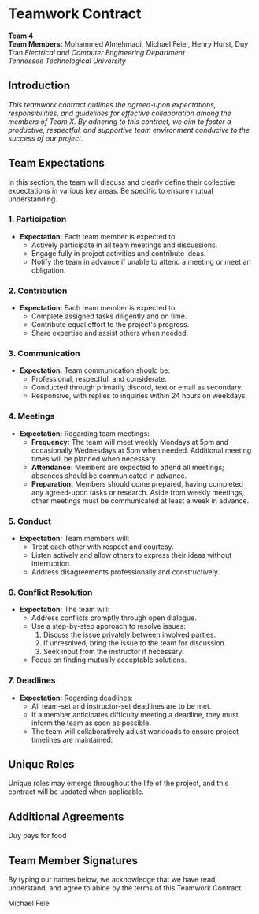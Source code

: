 # **Teamwork Contract**

**Team 4**  
**Team Members:** Mohammed Almehmadi, Michael Feiel, Henry Hurst, Duy Tran
*Electrical and Computer Engineering Department*  
*Tennessee Technological University*

## **Introduction**

*This teamwork contract outlines the agreed-upon expectations, responsibilities, and guidelines for effective collaboration among the members of Team X. By adhering to this contract, we aim to foster a productive, respectful, and supportive team environment conducive to the success of our project.*


## **Team Expectations**

In this section, the team will discuss and clearly define their collective expectations in various key areas. Be specific to ensure mutual understanding.

### **1. Participation**

- **Expectation:** Each team member is expected to:
  - Actively participate in all team meetings and discussions.
  - Engage fully in project activities and contribute ideas.
  - Notify the team in advance if unable to attend a meeting or meet an obligation.

### **2. Contribution**

- **Expectation:** Each team member is expected to:
  - Complete assigned tasks diligently and on time.
  - Contribute equal effort to the project's progress.
  - Share expertise and assist others when needed.

### **3. Communication**

- **Expectation:** Team communication should be:
  - Professional, respectful, and considerate.
  - Conducted through primarily discord, text or email as secondary.
  - Responsive, with replies to inquiries within 24 hours on weekdays.

### **4. Meetings**

- **Expectation:** Regarding team meetings:
  - **Frequency:** The team will meet weekly Mondays at 5pm and occasionally Wednesdays at 5pm when needed. Additional meeting times will be planned when necessary.
  - **Attendance:** Members are expected to attend all meetings; absences should be communicated in advance.
  - **Preparation:** Members should come prepared, having completed any agreed-upon tasks or research. Aside from weekly meetings, other meetings must be communicated at least a week in advance.

### **5. Conduct**

- **Expectation:** Team members will:
  - Treat each other with respect and courtesy.
  - Listen actively and allow others to express their ideas without interruption.
  - Address disagreements professionally and constructively.

### **6. Conflict Resolution**

- **Expectation:** The team will:
  - Address conflicts promptly through open dialogue.
  - Use a step-by-step approach to resolve issues:
    1. Discuss the issue privately between involved parties.
    2. If unresolved, bring the issue to the team for discussion.
    3. Seek input from the instructor if necessary.
  - Focus on finding mutually acceptable solutions.

### **7. Deadlines**

- **Expectation:** Regarding deadlines:
  - All team-set and instructor-set deadlines are to be met.
  - If a member anticipates difficulty meeting a deadline, they must inform the team as soon as possible.
  - The team will collaboratively adjust workloads to ensure project timelines are maintained.


## **Unique Roles**

Unique roles may emerge throughout the life of the project, and this contract will be updated when applicable.


## **Additional Agreements**

Duy pays for food


## **Team Member Signatures**

By typing our names below, we acknowledge that we have read, understand, and agree to abide by the terms of this Teamwork Contract.

Michael Feiel
